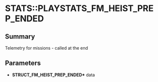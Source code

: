 # STATS::PLAYSTATS_FM_HEIST_PREP_ENDED

## Summary
Telemetry for missions - called at the end

## Parameters
* **STRUCT_FM_HEIST_PREP_ENDED\*** data